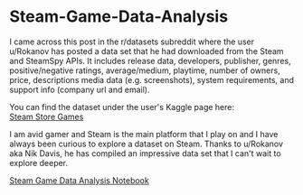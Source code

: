 # Steam-Game-Data-Analysis

I came across this post in the r/datasets subreddit where the user u/Rokanov has posted a data set that he had downloaded from the Steam and SteamSpy APIs. It includes release data, developers, publisher, genres, positive/negative ratings, average/medium, playtime, number of owners, price, descriptions media data (e.g. screenshots), system requirements, and support info (company url and email).

You can find the dataset under the user's Kaggle page here:
<br>
[Steam Store Games](https://www.kaggle.com/nikdavis/steam-store-games)

I am avid gamer and Steam is the main platform that I play on and I have always been curious to explore a dataset on Steam. Thanks to u/Rokanov aka Nik Davis, he has compiled an impressive data set that I can't wait to explore deeper.

[Steam Game Data Analysis Notebook](https://github.com/jcancheta92/Steam-Game-Data-Analysis/blob/master/Steam_Game_Data_Analysis.ipynb)
